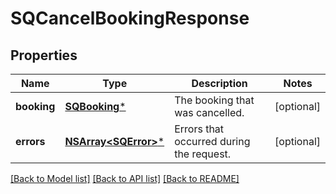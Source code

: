 # SQCancelBookingResponse

## Properties
Name | Type | Description | Notes
------------ | ------------- | ------------- | -------------
**booking** | [**SQBooking***](SQBooking.md) | The booking that was cancelled. | [optional] 
**errors** | [**NSArray&lt;SQError&gt;***](SQError.md) | Errors that occurred during the request. | [optional] 

[[Back to Model list]](../README.md#documentation-for-models) [[Back to API list]](../README.md#documentation-for-api-endpoints) [[Back to README]](../README.md)


